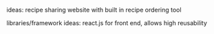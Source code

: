 ideas:
recipe sharing website with built in recipe ordering tool

libraries/framework ideas:
react.js for front end, allows high reusability
